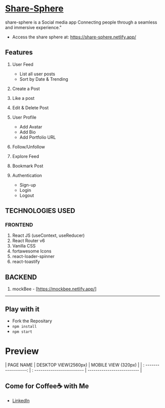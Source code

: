 # [Share-Sphere](https://share-sphere.netlify.app/)
share-sphere is a Social media app Connecting people through a seamless and immersive experience."
* Access the share sphere at: https://share-sphere.netlify.app/

## Features
1. User Feed
   - List all user posts
   - Sort by Date & Trending
     
2. Create a Post
3. Like a post
4. Edit & Delete Post
   
5. User Profile
   - Add Avatar
   - Add Bio
   - Add Portfolio URL
     
6. Follow/Unfollow
7. Explore Feed
8. Bookmark Post
   
9. Authentication
   - Sign-up
   - Login
   - Logout
     
## TECHNOLOGIES USED
### FRONTEND
1. React JS (useContext, useReducer)
2. React Router v6
3. Vanilla CSS
4. fortawesome Icons
5. react-loader-spinner
6. react-toastify

## BACKEND
1. mockBee - [https://mockbee.netlify.app/]
---
## Play with it
- Fork the Repositary
- `npm install`
- `npm start`

# Preview
|      PAGE NAME        |     DESKTOP VIEW(2560px)     |  MOBILE VIEW (320px)        |
| : ------------------: |  : ------------------------- |  -------------------------- |                       











## Come for Coffee☕ with Me
 * [LinkedIn](https://www.linkedin.com/in/shaheen-siddiqui-7067ab22a/)





